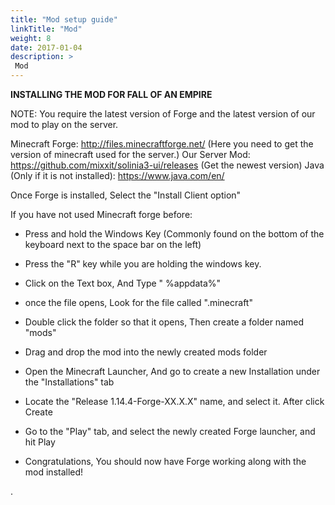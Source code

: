 ```yaml
---
title: "Mod setup guide"
linkTitle: "Mod"
weight: 8
date: 2017-01-04
description: >
 Mod
---
```


**INSTALLING THE MOD FOR FALL OF AN EMPIRE**

NOTE: You require the latest version of Forge and the latest version of our mod to play on the server.

Minecraft Forge:
http://files.minecraftforge.net/ (Here you need to get the version of minecraft used for the server.)
Our Server Mod:
https://github.com/mixxit/solinia3-ui/releases (Get the newest version)
Java (Only if it is not installed):
https://www.java.com/en/

Once Forge is installed, Select the "Install Client option"

If you have not used Minecraft forge before:
* Press and hold the Windows Key (Commonly found on the bottom of the keyboard next to the space bar on the left)
* Press the "R" key while you are holding the windows key.
* Click on the Text box, And Type " %appdata%"

* once the file opens, Look for the file called ".minecraft"

* Double click the folder so that it opens, Then create a folder named "mods"

* Drag and drop the mod into the newly created mods folder

* Open the Minecraft Launcher, And go to create a new Installation under the "Installations" tab

* Locate the "Release 1.14.4-Forge-XX.X.X" name, and select it. After click Create
* Go to the "Play" tab, and select the newly created Forge launcher, and hit Play
* Congratulations, You should now have Forge working along with the mod installed!


.
